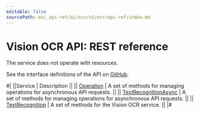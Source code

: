 ```yaml
---
editable: false
sourcePath: en/_api-ref/ai/ocr/v1/ocr/api-ref/index.md
---
```


# Vision OCR API: REST reference

The service does not operate with resources.

See the interface definitions of the API on [GitHub](https://github.com/yandex-cloud/cloudapi).

#|
||Service | Description ||
|| [Operation](Operation/index.md) | A set of methods for managing operations for asynchronous API requests. ||
|| [TextRecognitionAsync](TextRecognitionAsync/index.md) | A set of methods for managing operations for asynchronous API requests. ||
|| [TextRecognition](TextRecognition/index.md) | A set of methods for the Vision OCR service. ||
|#